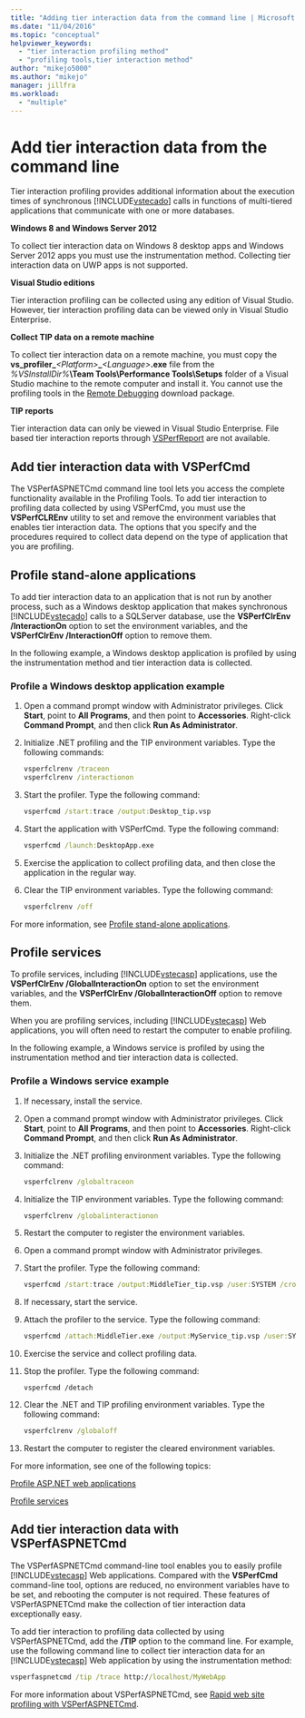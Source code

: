 ```yaml
---
title: "Adding tier interaction data from the command line | Microsoft Docs"
ms.date: "11/04/2016"
ms.topic: "conceptual"
helpviewer_keywords: 
  - "tier interaction profiling method"
  - "profiling tools,tier interaction method"
author: "mikejo5000"
ms.author: "mikejo"
manager: jillfra
ms.workload: 
  - "multiple"
---
```

# Add tier interaction data from the command line

Tier interaction profiling provides additional information about the execution times of synchronous [!INCLUDE[vstecado](../data-tools/includes/vstecado_md.md)] calls in functions of multi-tiered applications that communicate with one or more databases.

**Windows 8 and Windows Server 2012**

To collect tier interaction data on Windows 8 desktop apps and Windows Server 2012 apps you must use the instrumentation method. Collecting tier interaction data on UWP apps is not supported.

**Visual Studio editions**

Tier interaction profiling can be collected using any edition of Visual Studio. However, tier interaction profiling data can be viewed only in Visual Studio Enterprise.

**Collect TIP data on a remote machine**

To collect tier interaction data on a remote machine, you must copy the **vs_profiler\_**_\<Platform>_**\_**_\<Language>_**.exe** file from the _%VSInstallDir%_**\Team Tools\Performance Tools\Setups** folder of a Visual Studio machine to the remote computer and install it. You cannot use the profiling tools in the [Remote Debugging](../debugger/remote-debugging.md) download package.

**TIP reports**

Tier interaction data can only be viewed in Visual Studio Enterprise. File based tier interaction reports through [VSPerfReport](../profiling/vsperfreport.md) are not available.

## Add tier interaction data with VSPerfCmd

The VSPerfASPNETCmd command line tool lets you access the complete functionality available in the Profiling Tools. To add tier interaction to profiling data collected by using VSPerfCmd, you must use the **VSPerfCLREnv** utility to set and remove the environment variables that enables tier interaction data. The options that you specify and the procedures required to collect data depend on the type of application that you are profiling.

## Profile stand-alone applications

To add tier interaction data to an application that is not run by another process, such as a Windows desktop application that makes synchronous [!INCLUDE[vstecado](../data-tools/includes/vstecado_md.md)] calls to a SQLServer database, use the **VSPerfClrEnv /InteractionOn** option to set the environment variables, and the **VSPerfClrEnv /InteractionOff** option to remove them.

In the following example, a Windows desktop application is profiled by using the instrumentation method and tier interaction data is collected.

### Profile a Windows desktop application example

1. Open a command prompt window with Administrator privileges. Click **Start**, point to **All Programs**, and then point to **Accessories**. Right-click **Command Prompt**, and then click **Run As Administrator**.

2. Initialize .NET profiling and the TIP environment variables. Type the following commands:

    ```cmd
    vsperfclrenv /traceon
    vsperfclrenv /interactionon
    ```

3. Start the profiler. Type the following command:

    ```cmd
    vsperfcmd /start:trace /output:Desktop_tip.vsp 
    ```

4. Start the application with VSPerfCmd. Type the following command:

    ```cmd
    vsperfcmd /launch:DesktopApp.exe
    ```

5. Exercise the application to collect profiling data, and then close the application in the regular way.

6. Clear the TIP environment variables. Type the following command:

    ```cmd
    vsperfclrenv /off
    ```

For more information, see [Profile stand-alone applications](../profiling/command-line-profiling-of-stand-alone-applications.md).

## Profile services

To profile services, including [!INCLUDE[vstecasp](../code-quality/includes/vstecasp_md.md)] applications, use the **VSPerfClrEnv /GlobalInteractionOn** option to set the environment variables, and the **VSPerfClrEnv /GlobalInteractionOff** option to remove them.

When you are profiling services, including [!INCLUDE[vstecasp](../code-quality/includes/vstecasp_md.md)] Web applications, you will often need to restart the computer to enable profiling.

In the following example, a Windows service is profiled by using the instrumentation method and tier interaction data is collected.

### Profile a Windows service example

1. If necessary, install the service.

2. Open a command prompt window with Administrator privileges. Click **Start**, point to **All Programs**, and then point to **Accessories**. Right-click **Command Prompt**, and then click **Run As Administrator**.

3. Initialize the .NET profiling environment variables. Type the following command:

    ```cmd
    vsperfclrenv /globaltraceon
    ```

4. Initialize the TIP environment variables. Type the following command:

    ```cmd
    vsperfclrenv /globalinteractionon
    ```

5. Restart the computer to register the environment variables.

6. Open a command prompt window with Administrator privileges.

7. Start the profiler. Type the following command:

    ```cmd
    vsperfcmd /start:trace /output:MiddleTier_tip.vsp /user:SYSTEM /crosssession 
    ```

8. If necessary, start the service.

9. Attach the profiler to the service. Type the following command:

    ```cmd
    vsperfcmd /attach:MiddleTier.exe /output:MyService_tip.vsp /user:SYSTEM /crosssession 
    ```

10. Exercise the service and collect profiling data.

11. Stop the profiler. Type the following command:

     `vsperfcmd /detach`

12. Clear the .NET and TIP profiling environment variables. Type the following command:

    ```cmd
    vsperfclrenv /globaloff
    ```

13. Restart the computer to register the cleared environment variables.

For more information, see one of the following topics:

[Profile ASP.NET web applications](../profiling/command-line-profiling-of-aspnet-web-applications.md)

[Profile services](../profiling/command-line-profiling-of-services.md)

## Add tier interaction data with VSPerfASPNETCmd

The VSPerfASPNETCmd command-line tool enables you to easily profile [!INCLUDE[vstecasp](../code-quality/includes/vstecasp_md.md)] Web applications. Compared with the **VSPerfCmd** command-line tool, options are reduced, no environment variables have to be set, and rebooting the computer is not required. These features of VSPerfASPNETCmd make the collection of tier interaction data exceptionally easy.

To add tier interaction to profiling data collected by using VSPerfASPNETCmd, add the **/TIP** option to the command line. For example, use the following command line to collect tier interaction data for an [!INCLUDE[vstecasp](../code-quality/includes/vstecasp_md.md)] Web application by using the instrumentation method:

```cmd
vsperfaspnetcmd /tip /trace http://localhost/MyWebApp
```

For more information about VSPerfASPNETCmd, see [Rapid web site profiling with VSPerfASPNETCmd](../profiling/rapid-web-site-profiling-with-vsperfaspnetcmd.md).